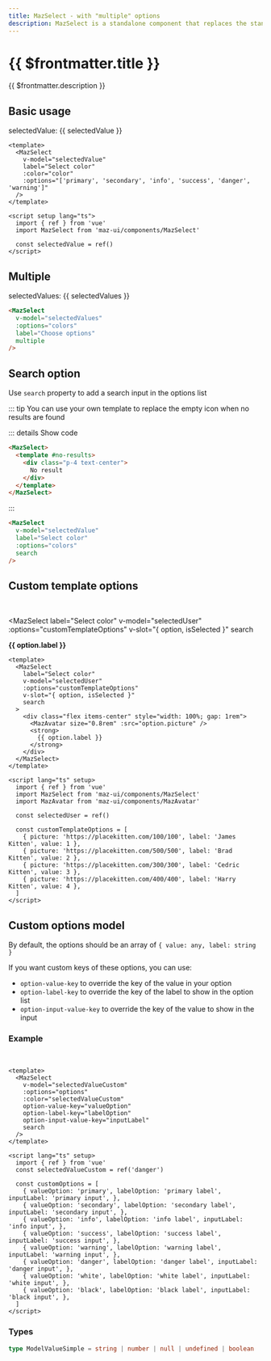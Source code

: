 ```yaml
---
title: MazSelect - with "multiple" options
description: MazSelect is a standalone component that replaces the standard html input select with a beautiful design system. There are many options like multiple values, search text field, custom templates options, colors, sizes, disabled, loading, error, warning, valid states, error messages, and icons.
---
```


# {{ $frontmatter.title }}

{{ $frontmatter.description }}

<!--@include: ./../.vitepress/mixins/getting-started.md-->

<!--@include: ./../.vitepress/mixins/maz-input-props.md-->

## Basic usage

<MazSelect
  label="Select color"
  v-model="selectedValue"
  :color="selectedValue"
  :options="['primary', 'secondary', 'info', 'success', 'danger', 'warning']"
/>

selectedValue: {{ selectedValue }}

```vue
<template>
  <MazSelect
    v-model="selectedValue"
    label="Select color"
    :color="color"
    :options="['primary', 'secondary', 'info', 'success', 'danger', 'warning']"
  />
</template>

<script setup lang="ts">
  import { ref } from 'vue'
  import MazSelect from 'maz-ui/components/MazSelect'

  const selectedValue = ref()
</script>
```

## Multiple

<MazSelect
  v-model="selectedValues"
  :options="colors"
  label="Choose options"
  multiple
/>

selectedValues: {{ selectedValues }}

```html
<MazSelect
  v-model="selectedValues"
  :options="colors"
  label="Choose options"
  multiple
/>
```

## Search option

Use `search` property to add a search input in the options list

::: tip
You can use your own template to replace the empty icon when no results are found

::: details Show code

```html
<MazSelect>
  <template #no-results>
    <div class="p-4 text-center">
      No result
    </div>
  </template>
</MazSelect>
```

:::

<MazSelect label="Select color" v-model="selectedValue" :options="colors" search />

```html
<MazSelect
  v-model="selectedValue"
  label="Select color"
  :options="colors"
  search
/>
```

## Custom template options

<br />

<MazSelect
  label="Select color"
  v-model="selectedUser"
  :options="customTemplateOptions"
  v-slot="{ option, isSelected }"
  search
>
  <div class="flex items-center" style="width: 100%; gap: 1rem">
    <MazAvatar size="0.8rem" :src="option.picture" />
    <strong>
      {{ option.label }}
    </strong>
  </div>
</MazSelect>

```vue{6}
<template>
  <MazSelect
    label="Select color"
    v-model="selectedUser"
    :options="customTemplateOptions"
    v-slot="{ option, isSelected }"
    search
  >
    <div class="flex items-center" style="width: 100%; gap: 1rem">
      <MazAvatar size="0.8rem" :src="option.picture" />
      <strong>
        {{ option.label }}
      </strong>
    </div>
  </MazSelect>
</template>

<script lang="ts" setup>
  import { ref } from 'vue'
  import MazSelect from 'maz-ui/components/MazSelect'
  import MazAvatar from 'maz-ui/components/MazAvatar'

  const selectedUser = ref()

  const customTemplateOptions = [
    { picture: 'https://placekitten.com/100/100', label: 'James Kitten', value: 1 },
    { picture: 'https://placekitten.com/500/500', label: 'Brad Kitten', value: 2 },
    { picture: 'https://placekitten.com/300/300', label: 'Cedric Kitten', value: 3 },
    { picture: 'https://placekitten.com/400/400', label: 'Harry Kitten', value: 4 },
  ]
</script>
```

## Custom options model

By default, the options should be an array of `{ value: any, label: string }`

If you want custom keys of these options, you can use:

- `option-value-key` to override the key of the value in your option
- `option-label-key` to override the key of the label to show in the option list
- `option-input-value-key` to override the key of the value to show in the input

### Example

<br />

<MazSelect
  v-model="selectedValueCustom"
  :options="customOptions"
  :color="selectedValueCustom"
  option-value-key="valueOption"
  option-label-key="labelOption"
  option-input-value-key="inputLabel"
  search
/>

```vue
<template>
  <MazSelect
    v-model="selectedValueCustom"
    :options="options"
    :color="selectedValueCustom"
    option-value-key="valueOption"
    option-label-key="labelOption"
    option-input-value-key="inputLabel"
    search
  />
</template>

<script lang="ts" setup>
  import { ref } from 'vue'
  const selectedValueCustom = ref('danger')

  const customOptions = [
    { valueOption: 'primary', labelOption: 'primary label', inputLabel: 'primary input', },
    { valueOption: 'secondary', labelOption: 'secondary label', inputLabel: 'secondary input', },
    { valueOption: 'info', labelOption: 'info label', inputLabel: 'info input', },
    { valueOption: 'success', labelOption: 'success label', inputLabel: 'success input', },
    { valueOption: 'warning', labelOption: 'warning label', inputLabel: 'warning input', },
    { valueOption: 'danger', labelOption: 'danger label', inputLabel: 'danger input', },
    { valueOption: 'white', labelOption: 'white label', inputLabel: 'white input', },
    { valueOption: 'black', labelOption: 'black label', inputLabel: 'black input', },
  ]
</script>
```

<script setup lang="ts">
  import { ref } from 'vue'

  const selectedValue = ref()
  const selectedValueCustom = ref('danger')
  const selectedUser = ref()
  const selectedValues = ref()

  const colors = [
    { label: 'primary', value: 'primary' },
    { label: 'secondary', value: 'secondary' },
    { label: 'info', value: 'info' },
    { label: 'success', value: 'success' },
    { label: 'warning', value: 'warning' },
    { label: 'danger', value: 'danger' },
    { label: 'white', value: 'white' },
    { label: 'black', value: 'black' },
  ]

  const customTemplateOptions = [
    { picture: 'https://placekitten.com/100/100', label: 'James Kitten', value: 1 },
    { picture: 'https://placekitten.com/500/500', label: 'Brad Kitten', value: 2 },
    { picture: 'https://placekitten.com/300/300', label: 'Cedric Kitten', value: 3 },
    { picture: 'https://placekitten.com/400/400', label: 'Harry Kitten', value: 4 },
  ]

  const customOptions = [
    { valueOption: 'primary', labelOption: 'primary label', inputLabel: 'primary input', },
    { valueOption: 'secondary', labelOption: 'secondary label', inputLabel: 'secondary input', },
    { valueOption: 'info', labelOption: 'info label', inputLabel: 'info input', },
    { valueOption: 'success', labelOption: 'success label', inputLabel: 'success input', },
    { valueOption: 'warning', labelOption: 'warning label', inputLabel: 'warning input', },
    { valueOption: 'danger', labelOption: 'danger label', inputLabel: 'danger input', },
    { valueOption: 'white', labelOption: 'white label', inputLabel: 'white input', },
    { valueOption: 'black', labelOption: 'black label', inputLabel: 'black input', },
  ]
</script>

### Types

```ts
type ModelValueSimple = string | number | null | undefined | boolean
```

<!--@include: ./../.vitepress/generated-docs/maz-select.doc.md-->
